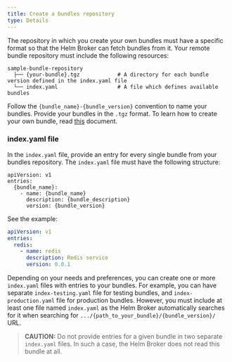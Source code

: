 ```yaml
---
title: Create a bundles repository
type: Details
---
```


The repository in which you create your own bundles must have a specific format so that the Helm Broker can fetch bundles from it. Your remote bundle repository must include the following resources:

```
sample-bundle-repository
  ├── {your-bundle}.tgz            # A directory for each bundle version defined in the index.yaml file
  └── index.yaml                   # A file which defines available bundles
```

Follow the `{bundle_name}-{bundle_version}` convention to name your bundles. Provide your bundles in the `.tgz` format. To learn how to create your own bundle, read [this](#details-create-a-bundle) document.

### index.yaml file

In the `index.yaml` file, provide an entry for every single bundle from your bundles repository. The `index.yaml` file must have the following structure:

```
apiVersion: v1
entries:
  {bundle_name}:
    - name: {bundle_name}
      description: {bundle_description}
      version: {bundle_version}
```

See the example:

```yaml
apiVersion: v1
entries:
  redis:
    - name: redis
      description: Redis service
      version: 0.0.1
```

Depending on your needs and preferences, you can create one or more `index.yaml` files with entries to your bundles. For example, you can have separate `index-testing.yaml` file for testing bundles, and `index-production.yaml` file for production bundles. However, you must include at least one file named `index.yaml` as the Helm Broker automatically searches for it when searching for `.../{path_to_your_bundle}/{bundle_version}/` URL.

>**CAUTION:** Do not provide entries for a given bundle in two separate `index.yaml` files. In such a case, the Helm Broker does not read this bundle at all.
